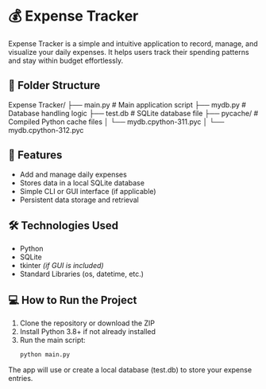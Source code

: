 # 💰 Expense Tracker
Expense Tracker is a simple and intuitive application to record, manage, and visualize your daily expenses. It helps users track their spending patterns and stay within budget effortlessly.


## 📁 Folder Structure
Expense Tracker/
├── main.py # Main application script
├── mydb.py # Database handling logic
├── test.db # SQLite database file
├── pycache/ # Compiled Python cache files
│ └── mydb.cpython-311.pyc
│ └── mydb.cpython-312.pyc


## 🚀 Features
- Add and manage daily expenses
- Stores data in a local SQLite database
- Simple CLI or GUI interface (if applicable)
- Persistent data storage and retrieval


## 🛠️ Technologies Used
- Python
- SQLite
- tkinter *(if GUI is included)*
- Standard Libraries (os, datetime, etc.)


## 💻 How to Run the Project
1. Clone the repository or download the ZIP
2. Install Python 3.8+ if not already installed
3. Run the main script:
   ```bash
   python main.py

The app will use or create a local database (test.db) to store your expense entries.
